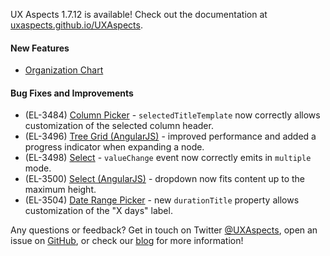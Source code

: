 UX Aspects 1.7.12 is available! Check out the documentation at [uxaspects.github.io/UXAspects](https://uxaspects.github.io/UXAspects).

#### New Features
* [Organization Chart](https://uxaspects.github.io/UXAspects/#/charts/organization-chart#organization-chart)

#### Bug Fixes and Improvements
* (EL-3484) [Column Picker](https://uxaspects.github.io/UXAspects/#/components/tables#column-picker) - `selectedTitleTemplate` now correctly allows customization of the selected column header.
* (EL-3496) [Tree Grid (AngularJS)](https://uxaspects.github.io/UXAspects/#/components/tree-view#tree-grid-ng1) - improved performance and added a progress indicator when expanding a node.
* (EL-3498) [Select](https://uxaspects.github.io/UXAspects/#/components/tables#column-picker) - `valueChange` event now correctly emits in `multiple` mode.
* (EL-3500) [Select (AngularJS)](https://uxaspects.github.io/UXAspects/#/components/select#select-ng1) - dropdown now fits content up to the maximum height.
* (EL-3504) [Date Range Picker](https://uxaspects.github.io/UXAspects/#/components/date-time-picker#date-range-picker) - new `durationTitle` property allows customization of the "X days" label.

Any questions or feedback? Get in touch on Twitter [@UXAspects](https://twitter.com/UXAspects), open an issue on [GitHub](https://github.com/UXAspects/UXAspects/issues), or check our [blog](https://uxaspects.github.io/UXAspects/#/blog) for more information!

